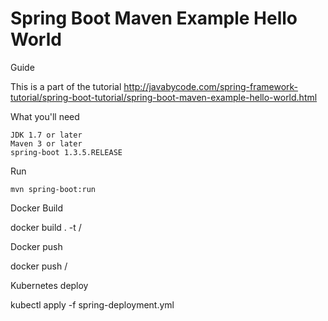 # Spring Boot Maven Example Hello World

Guide

This is a part of the tutorial http://javabycode.com/spring-framework-tutorial/spring-boot-tutorial/spring-boot-maven-example-hello-world.html

What you'll need

    JDK 1.7 or later
    Maven 3 or later
    spring-boot 1.3.5.RELEASE


Run

    mvn spring-boot:run

Docker Build

 docker build . -t <user>/<imagename>


Docker push

 docker push <user>/<imagename>

Kubernetes deploy

 kubectl apply -f spring-deployment.yml
